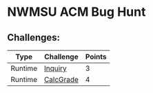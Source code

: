 # NWMSU ACM Bug Hunt
## Challenges: 
|  **Type**  |  **Challenge**  |  **Points**  |
|---|---|---|
|  Runtime  |  [Inquiry](inquiry.md)  |  3  | 
|  Runtime  |  [CalcGrade](CalcGrade.md)  |  4  |
